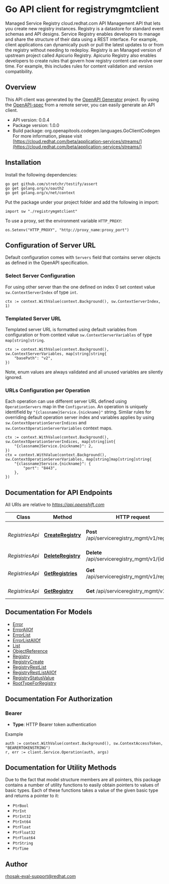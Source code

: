 # Go API client for registrymgmtclient

Managed Service Registry cloud.redhat.com API Management API that lets you create new registry instances. Registry is a datastore for standard event schemas and API designs. Service Registry enables developers to manage and share the structure of their data using a REST interface. For example, client applications can dynamically push or pull the latest updates to or from the registry without needing to redeploy. Registry is an Managed version of upstream project called Apicurio Registry. Apicurio Registry also enables developers to create rules that govern how registry content can evolve over time. For example, this includes rules for content validation and version compatibility.

## Overview
This API client was generated by the [OpenAPI Generator](https://openapi-generator.tech) project.  By using the [OpenAPI-spec](https://www.openapis.org/) from a remote server, you can easily generate an API client.

- API version: 0.0.4
- Package version: 1.0.0
- Build package: org.openapitools.codegen.languages.GoClientCodegen
For more information, please visit [https://cloud.redhat.com/beta/application-services/streams/](https://cloud.redhat.com/beta/application-services/streams/)

## Installation

Install the following dependencies:

```shell
go get github.com/stretchr/testify/assert
go get golang.org/x/oauth2
go get golang.org/x/net/context
```

Put the package under your project folder and add the following in import:

```golang
import sw "./registrymgmtclient"
```

To use a proxy, set the environment variable `HTTP_PROXY`:

```golang
os.Setenv("HTTP_PROXY", "http://proxy_name:proxy_port")
```

## Configuration of Server URL

Default configuration comes with `Servers` field that contains server objects as defined in the OpenAPI specification.

### Select Server Configuration

For using other server than the one defined on index 0 set context value `sw.ContextServerIndex` of type `int`.

```golang
ctx := context.WithValue(context.Background(), sw.ContextServerIndex, 1)
```

### Templated Server URL

Templated server URL is formatted using default variables from configuration or from context value `sw.ContextServerVariables` of type `map[string]string`.

```golang
ctx := context.WithValue(context.Background(), sw.ContextServerVariables, map[string]string{
	"basePath": "v2",
})
```

Note, enum values are always validated and all unused variables are silently ignored.

### URLs Configuration per Operation

Each operation can use different server URL defined using `OperationServers` map in the `Configuration`.
An operation is uniquely identifield by `"{classname}Service.{nickname}"` string.
Similar rules for overriding default operation server index and variables applies by using `sw.ContextOperationServerIndices` and `sw.ContextOperationServerVariables` context maps.

```
ctx := context.WithValue(context.Background(), sw.ContextOperationServerIndices, map[string]int{
	"{classname}Service.{nickname}": 2,
})
ctx = context.WithValue(context.Background(), sw.ContextOperationServerVariables, map[string]map[string]string{
	"{classname}Service.{nickname}": {
		"port": "8443",
	},
})
```

## Documentation for API Endpoints

All URIs are relative to *https://api.openshift.com*

Class | Method | HTTP request | Description
------------ | ------------- | ------------- | -------------
*RegistriesApi* | [**CreateRegistry**](docs/RegistriesApi.md#createregistry) | **Post** /api/serviceregistry_mgmt/v1/registries | Create a new Registry instance
*RegistriesApi* | [**DeleteRegistry**](docs/RegistriesApi.md#deleteregistry) | **Delete** /api/serviceregistry_mgmt/v1/{id} | Delete a Registry
*RegistriesApi* | [**GetRegistries**](docs/RegistriesApi.md#getregistries) | **Get** /api/serviceregistry_mgmt/v1/registries | Get the list of all registries.
*RegistriesApi* | [**GetRegistry**](docs/RegistriesApi.md#getregistry) | **Get** /api/serviceregistry_mgmt/v1/{id} | Get a Registry


## Documentation For Models

 - [Error](docs/Error.md)
 - [ErrorAllOf](docs/ErrorAllOf.md)
 - [ErrorList](docs/ErrorList.md)
 - [ErrorListAllOf](docs/ErrorListAllOf.md)
 - [List](docs/List.md)
 - [ObjectReference](docs/ObjectReference.md)
 - [Registry](docs/Registry.md)
 - [RegistryCreate](docs/RegistryCreate.md)
 - [RegistryRestList](docs/RegistryRestList.md)
 - [RegistryRestListAllOf](docs/RegistryRestListAllOf.md)
 - [RegistryStatusValue](docs/RegistryStatusValue.md)
 - [RootTypeForRegistry](docs/RootTypeForRegistry.md)


## Documentation For Authorization



### Bearer

- **Type**: HTTP Bearer token authentication

Example

```golang
auth := context.WithValue(context.Background(), sw.ContextAccessToken, "BEARERTOKENSTRING")
r, err := client.Service.Operation(auth, args)
```


## Documentation for Utility Methods

Due to the fact that model structure members are all pointers, this package contains
a number of utility functions to easily obtain pointers to values of basic types.
Each of these functions takes a value of the given basic type and returns a pointer to it:

* `PtrBool`
* `PtrInt`
* `PtrInt32`
* `PtrInt64`
* `PtrFloat`
* `PtrFloat32`
* `PtrFloat64`
* `PtrString`
* `PtrTime`

## Author

rhosak-eval-support@redhat.com

